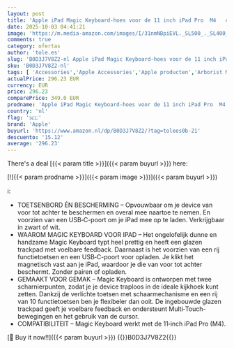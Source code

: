 ```yaml
---
layout: post
title: 'Apple iPad Magic Keyboard-hoes voor de 11 inch iPad Pro  M4   comfortabel typen  ingebouwde trackpad  rij functietoetsen  Spaans - Zwart '
date: 2025-10-03 04:41:21
image: 'https://m.media-amazon.com/images/I/31nmNBpiEVL._SL500_._SL400_.jpg'
comments: true
category: ofertas
author: 'tole.es'
slug: 'B0D3J7V8Z2-nl Apple iPad Magic Keyboard-hoes voor de 11 inch iPad Pro M4...'
sku: 'B0D3J7V8Z2-nl'
tags: [ 'Accessories','Apple Accessories','Apple producten','Arborist Merchandising Root','Computeraccessoires','Computers, onderdelen & accessoires','Elektronica','Self Service','Special Features Stores','Tabletaccessoires','Toetsenborden voor tablets','apple','be0c145d-645e-47ab-b638-53e8112e3d67_0','be0c145d-645e-47ab-b638-53e8112e3d67_2801','be0c145d-645e-47ab-b638-53e8112e3d67_9501','🇳🇱', ]
actualPrice: 296.23 EUR
currency: EUR
price: 296.23
comparePrice: 349.0 EUR
prodname: 'Apple iPad Magic Keyboard-hoes voor de 11 inch iPad Pro  M4   comfortabel typen  ingebouwde trackpad  rij functietoetsen  Spaans - Zwart '
country: 'nl'
flag: '🇳🇱'
brand: 'Apple'
buyurl: 'https://www.amazon.nl/dp/B0D3J7V8Z2/?tag=tolees0b-21'
descuento: '15.12'
average: '296.23'
---
```


There's a deal [{{< param title >}}]({{< param buyurl >}})  here:

[![{{< param prodname >}}]({{< param image >}})]({{< param buyurl >}})

ℹ️:

- TOETSENBORD ÉN BESCHERMING – Opvouwbaar om je device van voor tot achter te beschermen en overal mee naartoe te nemen. En voorzien van een USB‑C-poort om je iPad mee op te laden. Verkrijgbaar in zwart of wit.
- WAAROM MAGIC KEYBOARD VOOR IPAD – Het ongelofelijk dunne en handzame Magic Keyboard typt heel prettig en heeft een glazen trackpad met voelbare feedback. Daarnaast is het voorzien van een rij functietoetsen en een USB‑C-poort voor opladen. Je klikt het magnetisch vast aan je iPad, waardoor je die van voor tot achter beschermt. Zonder pairen of opladen.
- GEMAAKT VOOR GEMAK – Magic Keyboard is ontworpen met twee scharnierpunten, zodat je je device traploos in de ideale kijkhoek kunt zetten. Dankzij de verlichte toetsen met schaarmechanisme en een rij van 10 functietoetsen ben je flexibeler dan ooit. De ingebouwde glazen trackpad geeft je voelbare feedback en ondersteunt Multi‑Touch-bewegingen en het gebruik van de cursor.
- COMPATIBILITEIT – Magic Keyboard werkt met de 11‑inch iPad Pro (M4).

[🛒 Buy it now!!]({{< param buyurl >}})
{{<world>}}B0D3J7V8Z2{{</world>}}

